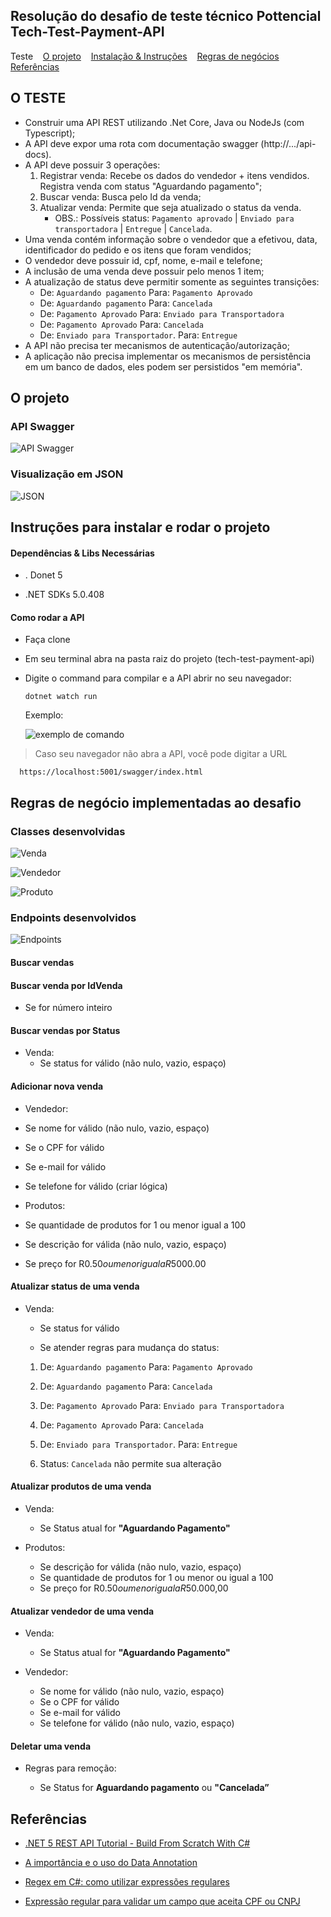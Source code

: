 ## Resolução do desafio de teste técnico Pottencial Tech-Test-Payment-API

<div align="center>

<a href="#teste">Teste</a>&nbsp;&nbsp;&nbsp;
<a href="#projeto">O projeto</a>&nbsp;&nbsp;&nbsp;
<a href="#instrucoes">Instalação & Instruções</a>&nbsp;&nbsp;&nbsp;
<a href="#regra-negocio">Regras de negócios</a>&nbsp;&nbsp;&nbsp;
<a href="#referencias">Referências</a>&nbsp;&nbsp;&nbsp;

</div>

## <span id="teste">O TESTE</span>

- Construir uma API REST utilizando .Net Core, Java ou NodeJs (com Typescript);
- A API deve expor uma rota com documentação swagger (http://.../api-docs).
- A API deve possuir 3 operações:
  1. Registrar venda: Recebe os dados do vendedor + itens vendidos. Registra venda com status "Aguardando pagamento";
  2. Buscar venda: Busca pelo Id da venda;
  3. Atualizar venda: Permite que seja atualizado o status da venda.
     - OBS.: Possíveis status: `Pagamento aprovado` | `Enviado para transportadora` | `Entregue` | `Cancelada`.
- Uma venda contém informação sobre o vendedor que a efetivou, data, identificador do pedido e os itens que foram vendidos;
- O vendedor deve possuir id, cpf, nome, e-mail e telefone;
- A inclusão de uma venda deve possuir pelo menos 1 item;
- A atualização de status deve permitir somente as seguintes transições:
  - De: `Aguardando pagamento` Para: `Pagamento Aprovado`
  - De: `Aguardando pagamento` Para: `Cancelada`
  - De: `Pagamento Aprovado` Para: `Enviado para Transportadora`
  - De: `Pagamento Aprovado` Para: `Cancelada`
  - De: `Enviado para Transportador`. Para: `Entregue`
- A API não precisa ter mecanismos de autenticação/autorização;
- A aplicação não precisa implementar os mecanismos de persistência em um banco de dados, eles podem ser persistidos "em memória".

## <span id="projeto">O projeto</span>

### API Swagger

![API Swagger](./About-project/prints/projeto.png)

### Visualização em JSON

![JSON](./About-project/prints/json.png)

## <span id="instrucoes">Instruções para instalar e rodar o projeto</span>

#### Dependências & Libs Necessárias

- . Donet 5

- .NET SDKs 5.0.408

#### Como rodar a API

- Faça clone

- Em seu terminal abra na pasta raiz do projeto
  (tech-test-payment-api)

- Digite o command para compilar e a API abrir no seu navegador:

      dotnet watch run

  Exemplo:

  ![exemplo de comando](./About-project/prints/comands1.PNG)

> Caso seu navegador não abra a API, você pode digitar a URL

      https://localhost:5001/swagger/index.html

## <span id="regra-negocio">Regras de negócio implementadas ao desafio</span>

### Classes desenvolvidas

![Venda](./About-project/prints/diagrama-venda.PNG)

![Vendedor](./About-project/prints/diagrama-vendedor.PNG)

![Produto](./About-project/prints/diagrama-produto.PNG)

### Endpoints desenvolvidos

![Endpoints](./About-project/prints/endpoints.png)

#### Buscar vendas

#### Buscar venda por IdVenda

- Se for número inteiro

#### Buscar vendas por Status

- Venda:
  - Se status for válido (não nulo, vazio, espaço)

#### Adicionar nova venda

- Vendedor:
- Se nome for válido (não nulo, vazio, espaço)
- Se o CPF for válido
- Se e-mail for válido
- Se telefone for válido (criar lógica)

- Produtos:
- Se quantidade de produtos for 1 ou menor igual a 100
- Se descrição for válida (não nulo, vazio, espaço)
- Se preço for R$0.50 ou menor igual a R$5000.00

#### Atualizar status de uma venda

- Venda:

  - Se status for válido

  - Se atender regras para mudança do status:

  1. De: `Aguardando pagamento` Para: `Pagamento Aprovado`

  2. De: `Aguardando pagamento` Para: `Cancelada`

  3. De: `Pagamento Aprovado` Para: `Enviado para Transportadora`

  4. De: `Pagamento Aprovado` Para: `Cancelada`

  5. De: `Enviado para Transportador`. Para: `Entregue`

  6. Status: `Cancelada` não permite sua alteração

#### Atualizar produtos de uma venda

- Venda:

  - Se Status atual for **"Aguardando Pagamento"**

- Produtos:
  - Se descrição for válida (não nulo, vazio, espaço)
  - Se quantidade de produtos for 1 ou menor ou igual a 100
  - Se preço for R$0.50 ou menor igual a R$50.000,00

#### Atualizar vendedor de uma venda

- Venda:

  - Se Status atual for **"Aguardando Pagamento"**

- Vendedor:
  - Se nome for válido (não nulo, vazio, espaço)
  - Se o CPF for válido
  - Se e-mail for válido
  - Se telefone for válido (não nulo, vazio, espaço)

#### Deletar uma venda

- Regras para remoção:

  - Se Status for **Aguardando pagamento** ou **"Cancelada”**

## <span id="referencias">Referências</span>

- [.NET 5 REST API Tutorial - Build From Scratch With C#](https://youtu.be/ZXdFisA_hOY)

- [A importância e o uso do Data Annotation](https://imasters.com.br/dotnet/importancia-e-o-uso-data-annotation)

- [Regex em C#: como utilizar expressões regulares](https://www.alura.com.br/artigos/regex-c-sharp-utilizar-expressoes-regulares?gclid=CjwKCAjwkaSaBhA4EiwALBgQaBmyi6EbjSnPaSVUa0BewlrjU5WPHkviv_VOC-zcTPPWD5w9xnD-PRoCe9gQAvD_BwE)

- [Expressão regular para validar um campo que aceita CPF ou CNPJ](https://pt.stackoverflow.com/questions/11045/express%C3%A3o-regular-para-validar-um-campo-que-aceita-cpf-ou-cnpj)
